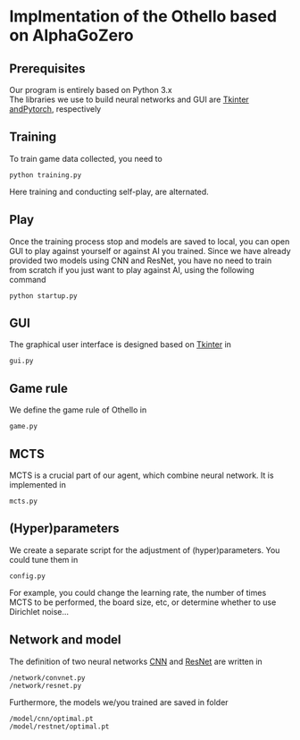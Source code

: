 # Implmentation of the Othello based on AlphaGoZero
## Prerequisites
Our program is entirely based on Python 3.x <br>
The libraries we use to build neural networks and GUI are <u>Tkinter<u> and</u>Pytorch</u>, respectively
## Training
To train game data collected, you need to
```
python training.py
```
Here training and conducting self-play, are alternated.

## Play
Once the training process stop and models are saved to local, you can open GUI to play against yourself or against AI you trained. Since we have already provided two models using CNN and ResNet, you have no need to train from scratch if you just want to play against AI, using the following command
```
python startup.py
```
## GUI
The graphical user interface is designed based on <u>Tkinter</u> in
```
gui.py
```

## Game rule
We define the game rule of Othello in
```
game.py
```

## MCTS
MCTS is a crucial part of our agent, which combine neural network. It is implemented in 
```
mcts.py
```

## (Hyper)parameters
We create a separate script for the adjustment of (hyper)parameters. You could tune them in
```
config.py
```
For example, you could change the learning rate, the number of times MCTS to be performed, the board size, etc, or determine whether to use Dirichlet noise...

## Network and model
The definition of two neural networks <u>CNN</u> and <u>ResNet</u> are written in
```
/network/convnet.py
/network/resnet.py
```
Furthermore, the models we/you trained are saved in folder
```
/model/cnn/optimal.pt
/model/restnet/optimal.pt
```


